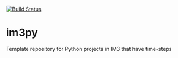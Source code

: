 [![Build Status](https://travis-ci.org/IMMM-SFA/im3py.svg?branch=master)](https://travis-ci.org/IMMM-SFA/im3py)

# im3py
Template repository for Python projects in IM3 that have time-steps

